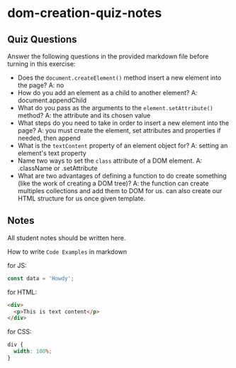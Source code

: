 # dom-creation-quiz-notes

## Quiz Questions

Answer the following questions in the provided markdown file before turning in this exercise:

- Does the `document.createElement()` method insert a new element into the page?
  A: no
- How do you add an element as a child to another element?
  A: document.appendChild
- What do you pass as the arguments to the `element.setAttribute()` method?
  A: the attribute and its chosen value
- What steps do you need to take in order to insert a new element into the page?
  A: you must create the element, set attributes and properties if needed, then append
- What is the `textContent` property of an element object for?
  A: setting an element's text property
- Name two ways to set the `class` attribute of a DOM element.
  A: .className or .setAttribute
- What are two advantages of defining a function to do create something (like the work of creating a DOM tree)?
  A: the function can create multiples collections and add them to DOM for us.
  can also create our HTML structure for us once given template.

## Notes

All student notes should be written here.

How to write `Code Examples` in markdown

for JS:

```javascript
const data = 'Howdy';
```

for HTML:

```html
<div>
  <p>This is text content</p>
</div>
```

for CSS:

```css
div {
  width: 100%;
}
```
